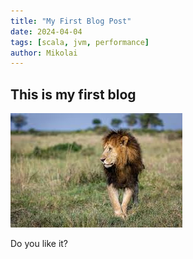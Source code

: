 ```yaml
---
title: "My First Blog Post"
date: 2024-04-04
tags: [scala, jvm, performance]
author: Mikolai
---
```




## This is my first blog

![My photo](/static/picture.jpeg)

Do you like it?
